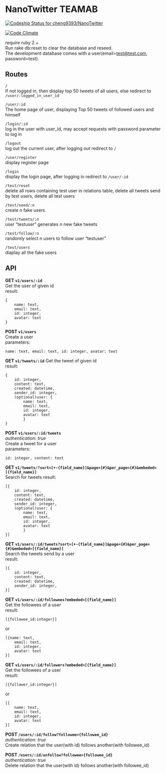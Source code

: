 NanoTwitter TEAMAB
=======
[ ![Codeship Status for cheng9393/NanoTwitter](https://codeship.com/projects/202aa180-5fb8-0133-eeaa-4e587625a674/status?branch=master)](https://codeship.com/projects/111898)
  
[![Code Climate](https://codeclimate.com/github/cheng9393/NanoTwitter/badges/gpa.svg)](https://codeclimate.com/github/cheng9393/NanoTwitter)

require ruby 2.+  
Run rake db:reset to clear the database and reseed.  
The development database comes with a user(email=test@test.com, password=test).  

Routes
------
`/`  
If not logged in, then display top 50 tweets of all users, else redirect to `/user/:logged_in_user_id`

`/user/:id`  
The home page of user, displaying Top 50 tweets of followed users and himself

`/login/:id`  
log in the user with user_id, may accept requests with password parameter to log in

`/logout`  
log out the current user, after logging out redirect to `/`

`/user/register`  
display register page

`/login`  
display the login page, after logging in redirect to `/user/:id`

`/test/reset`  
delete all rows containing test user in relations table, delete all tweets send by test users, delete all test users

`/test/seed/:n`  
create n fake users

`/test/tweets/:n`  
user “testuser” generates n new fake tweets

`/test/follow/:n`  
randomly select n users to follow user “testuser”

`/test/users`  
diaplay all the fake users

API
---

**GET `v1/users/:id`**  
Get the user of given id   
result:
```
{
    name: text,
    email: text,
    id: integer,
    avatar: text
}
```

**POST `v1/users`**  
Create a user  
parameters:
```
name: text, email: text, id: integer, avatar: text
```

**GET `v1/tweets/:id`**
Get the tweet of given id  
result:
```
{
    id: integer,
    content: text,
    created: datetime,
    sender_id: integer,
    (optional)user: {
        name: text,
        email: text,
        id: integer,
        avatar: text
        }
}
```

**POST `v1/users/:id/tweets`**  
*authentication: true*  
Create a tweet for a user  
parameters:
```
id: integer, content: text
```

**GET `v1/tweets/?sort=[+-{field_name}]&page={#}&per_page={#}&embeded=[{field_name}]`**  
Search for tweets
result:
```
[{
    id: integer,
    content: text,
    created: datetime,
    sender_id: integer,
    (optional)user: {
        name: text,
        email: text,
        id: integer,
        avatar: text
        }
}]
```

**GET `v1/users/:id/tweets?sort=[+-{field_name}]&page={#}&per_page={#}&embeded=[{field_name}]`**  
Search the tweets send by a user  
result:
```
[{
    id: integer,
    content: text,
    created: datetime,
    sender_id: integer,
}]
```

**GET `v1/users/:id/followees?embeded=[{field_name}]`**  
Get the followees of a user  
result:
```
[{followee_id:integer}]
```
or
```
[{name: text,
    email: text,
    id: integer,
    avatar: text
}]
```

**GET `v1/users/:id/followers?embeded=[{field_name}]`**  
Get the followees of a user  
result:
```
[{follower_id:integer}]
```
or
```
[{
    name: text,
    email: text,
    id: integer,
    avatar: text
}]
```

**POST `/users/:id/follow?followee={followee_id}`**  
*authentication: true*  
Create relation that the user(with id) follows another(with followee_id)  

**POST `/users/:id/unfollow?followee={followee_id}`**  
*authentication: true*  
Delete relation that the user(with id) follows another(with followee_id)
